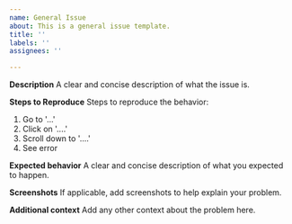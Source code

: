 ```yaml
---
name: General Issue
about: This is a general issue template.
title: ''
labels: ''
assignees: ''

---
```


**Description**
A clear and concise description of what the issue is.

**Steps to Reproduce**
Steps to reproduce the behavior:
1. Go to '...'
2. Click on '....'
3. Scroll down to '....'
4. See error

**Expected behavior**
A clear and concise description of what you expected to happen.

**Screenshots**
If applicable, add screenshots to help explain your problem.

**Additional context**
Add any other context about the problem here.